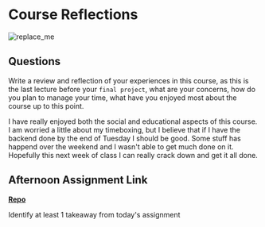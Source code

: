 # Course Reflections

![replace_me](https://codeworks.blob.core.windows.net/public/assets/img/illustrations/placeholder.svg)

## Questions

Write a review and reflection of your experiences in this course, as this is the last lecture before your `final project`, what are your concerns, how do you plan to manage your time, what have you enjoyed most about the course up to this point.

I have really enjoyed both the social and educational aspects of this course. I am worried a little about my timeboxing, but I believe that if I have the backend done by the end of Tuesday I should be good. Some stuff has happend over the weekend and I wasn't able to get much done on it. Hopefully this next week of class I can really crack down and get it all done.

## Afternoon Assignment Link

**[Repo](https://github.com/Thomas-Daily/<ASSIGNMENT_REPO>)**

Identify at least 1 takeaway from today's assignment

